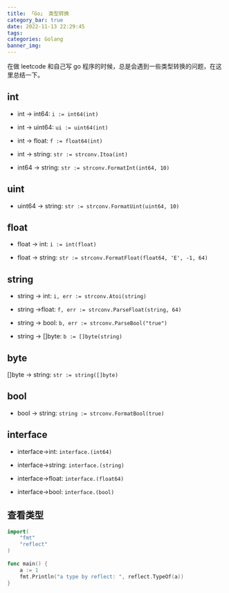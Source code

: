```yaml
---
title: 「Go」 类型转换
category_bar: true
date: 2022-11-13 22:29:45
tags:
categories: Golang
banner_img:
---
```


在做 leetcode 和自己写 go 程序的时候，总是会遇到一些类型转换的问题，在这里总结一下。

<!-- more -->

## int 

* int → int64: `i := int64(int)`

* int → uint64: `ui := uint64(int)`

* int → float: `f := float64(int)`

* int → string: `str := strconv.Itoa(int)`

* int64 → string: `str := strconv.FormatInt(int64, 10)`

## uint

* uint64 → string: `str := strconv.FormatUint(uint64, 10)`

## float

* float → int: `i := int(float)`

* float → string: `str := strconv.FormatFloat(float64, 'E', -1, 64)`

## string

* string → int: `i, err := strconv.Atoi(string)`

* string →float: `f, err := strconv.ParseFloat(string, 64)`

* string → bool: `b, err := strconv.ParseBool("true")`

* string → []byte: `b := []byte(string)`

## byte

[]byte → string: `str := string([]byte)`

## bool

* bool → string: `string := strconv.FormatBool(true)`

## interface

* interface→int: `interface.(int64)`

* interface→string: `interface.(string)`

* interface→float: `interface.(float64)`

* interface→bool: `interface.(bool)`

## 查看类型

```go
import(
	"fmt"
	"reflect"
)
 
func main() {
 	a := 1
 	fmt.Println("a type by reflect: ", reflect.TypeOf(a))
}
```